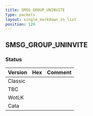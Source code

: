 ```yaml
---
title: SMSG_GROUP_UNINVITE
type: packets
layout: single_markdown_in_list
position: 120
---
```


## SMSG_GROUP_UNINVITE

### Status

Version | Hex | Comment
---------- | ---------- | ---------- 
Classic |  |  
TBC |  |  
WotLK |  |  
Cata |  |  
